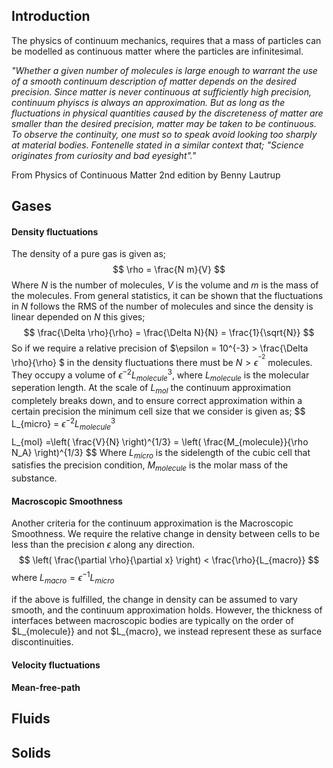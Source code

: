 ## Introduction
The physics of continuum mechanics, requires that a mass of particles can be 
modelled as continuous matter where the particles are infinitesimal. 

*"Whether a given number of molecules is large enough to warrant the use of 
a smooth continuum description of matter depends on the desired precision. 
Since matter is never continuous at sufficiently high precision, continuum 
phyiscs is always an approximation. But as long as the fluctuations in 
physical quantities caused by the discreteness of matter are smaller than 
the desired precision, matter may be taken to be continuous. To observe the 
continuity, one must so to speak avoid looking too sharply at material bodies. 
Fontenelle stated in a similar context that; 
"Science originates from curiosity and bad eyesight"."*

From Physics of Continuous Matter 2nd edition by Benny Lautrup

## Gases
#### Density fluctuations
The density of a pure gas is given as;
$$
\rho = \frac{N m}{V}
$$
Where $N$ is the number of molecules, $V$ is the volume and $m$ is the mass of the molecules.
From general statistics, it can be shown that the fluctuations in $N$ follows the RMS of the number of molecules and since the density is linear depended on $N$ this gives;
$$
\frac{\Delta \rho}{\rho} = \frac{\Delta N}{N} = \frac{1}{\sqrt{N}}
$$
So if we require a relative precision of $\epsilon = 10^{-3} > \frac{\Delta \rho}{\rho} $ in the density fluctuations there must be $N > \epsilon^^{-2}$ molecules. They occupy a volume of $\epsilon^{-2}L_{molecule}^3$, where $L_{molecule}$ is the molecular seperation length. 
At the scale of $L_{mol}$ the continuum approximation completely breaks down, and to ensure correct approximation within a certain precision the minimum cell size that we consider is given as;
$$
L_{micro} = $\epsilon^{-2}L_{molecule}^3$
$$
$$
L_{mol} =\left( \frac{V}{N} \right)^{1/3} = \left( \frac{M_{molecule}}{\rho N_A} \right)^{1/3} 
$$
Where $L_{micro}$ is the sidelength of the cubic cell that satisfies the precision condition, $M_{molecule}$ is the molar mass of the substance.

#### Macroscopic Smoothness
Another criteria for the continuum approximation is the Macroscopic Smoothness. 
We require the relative change in density between cells to be less than the 
precision $\epsilon$ along any direction.
$$
\left( \frac{\partial \rho}{\partial x} \right) < \frac{\rho}{L_{macro}}
$$
where $L_{macro} = \epsilon^{-1} L_{micro}$
  
if the above is fulfilled, the change in density can be assumed to vary smooth, and the continuum approximation holds. However, the thickness of interfaces between macroscopic bodies are typically on the order of $L_{molecule}} and not $L_{macro}, we instead represent these as surface discontinuities.

#### Velocity fluctuations

#### Mean-free-path


## Fluids


## Solids